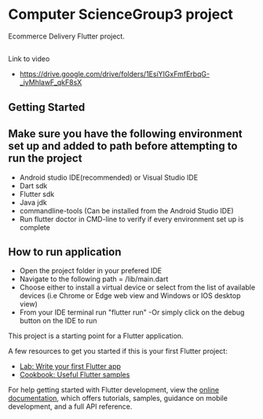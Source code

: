 # Computer ScienceGroup3 project

Ecommerce Delivery  Flutter project.
##
Link to video
- https://drive.google.com/drive/folders/1EsiYIGxFmfErbqG-_iyMhlawF_qkF8sX
## Getting Started
## Make sure you have the following environment set up and added to path before attempting to run the project
- Android studio IDE(recommended) or Visual Studio IDE
- Dart sdk
- Flutter sdk
- Java jdk
- commandline-tools (Can be installed from the Android Studio IDE)
- Run flutter doctor in CMD-line to verify if every environment set up is complete
## How to run application
- Open the project folder in your prefered IDE
- Navigate to the following path = /lib/main.dart
- Choose either to install a virtual device or select from the list of available devices (i.e Chrome or Edge web view and Windows or IOS desktop view)
- From your IDE terminal run "flutter run"
-Or simply click on the debug button on the IDE to run

This project is a starting point for a Flutter application.

A few resources to get you started if this is your first Flutter project:

- [Lab: Write your first Flutter app](https://docs.flutter.dev/get-started/codelab)
- [Cookbook: Useful Flutter samples](https://docs.flutter.dev/cookbook)

For help getting started with Flutter development, view the
[online documentation](https://docs.flutter.dev/), which offers tutorials,
samples, guidance on mobile development, and a full API reference.
